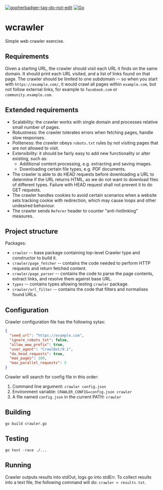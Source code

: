 <a href='https://github.com/jpoles1/gopherbadger' target='_blank'>![gopherbadger-tag-do-not-edit](https://img.shields.io/badge/Go%20Coverage-97%25-brightgreen.svg?longCache=true&style=flat)</a>
[![Go](https://github.com/dmytro-vovk/wcrawler/actions/workflows/go.yml/badge.svg)](https://github.com/dmytro-vovk/wcrawler/actions/workflows/go.yml)

# wcrawler

Simple web crawler exercise.

## Requirements

Given a starting URL, the crawler should visit each URL it finds on the same domain.
It should print each URL visited, and a list of links found on that page. 
The crawler should be limited to one subdomain -- so when you start with `https://example.com/`,
it would crawl all pages within `example.com`, but not follow external links,
for example to `facebook.com` or `community.example.com`.

## Extended requirements

* Scalability: the crawler works with single domain and processes relative small number of pages.
* Robustness: the crawler tolerates errors when fetching pages, handle slow responses.
* Politeness: the crawler obeys `robots.txt` rules by not visiting pages that are not allowed to visit.
* Extensibility: it should be fairly easy to add new functionality or alter existing, such as:
  * Additional content processing, e.g. extracting and saving images.
  * Downloading certain file types, e.g. PDF documents.
* The crawler is able to do HEAD requests before downloading a URL to determine if the URL returns HTML, 
  as we do not want to download files of different types. Failure with HEAD request shall not prevent it to do GET requests.
* The crawler handles cookies to avoid certain scenarios when a website sets tracking cookie with redirection,
  which may cause loops and other undesired behaviour.
* The crawler sends `Referer` header to counter "anti-hotlinking" measures.

## Project structure

Packages:
 * `crawler` -- base package containing top-level Crawler type and constructor to build it.
 * `crawler/page_fetcher` -- contains the code needed to perform HTTP requests and return fetched content.
 * `crawler/page_parser` -- contains the code to parse the page contents, extract links, and resolve them against base URL.
 * `types` -- contains types allowing testing `crawler` package.
 * `crawler/url_filter` -- contains the code that filters and normalises found URLs. 

## Configuration

Crawler configuration file has the following sytax:
```json
{
  "seed_url": "https://example.com",
  "ignore_robots_txt": false,
  "allow_www_prefix": true,
  "user_agent": "CrawlBot/0.1",
  "do_head_requests": true,
  "max_pages": 100,
  "max_parallel_requests": 5
}
```
Crawler will search for config file in this order:
1. Command line argument: `crawler config.json`
2. Environment variable: `CRAWLER_CONFIG=config.json crawler`
3. A file named `config.json` in the current PATH: `crawler`

## Building

`go build crawler.go`

## Testing

`go test -race ./...`

## Running

Crawler outputs results into stdOut, logs go into stdErr.
To collect results into a text file, the following command will do:
`crawler > results.txt`.
